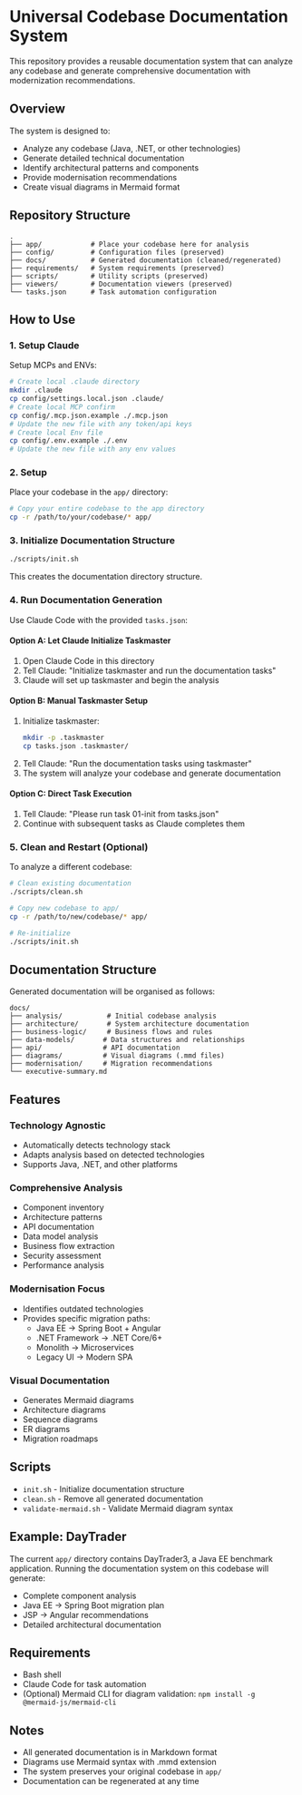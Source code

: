 # Universal Codebase Documentation System

This repository provides a reusable documentation system that can analyze any codebase and generate comprehensive documentation with modernization recommendations.

## Overview

The system is designed to:
- Analyze any codebase (Java, .NET, or other technologies)
- Generate detailed technical documentation
- Identify architectural patterns and components
- Provide modernisation recommendations
- Create visual diagrams in Mermaid format

## Repository Structure

```
.
├── app/            # Place your codebase here for analysis
├── config/         # Configuration files (preserved)
├── docs/           # Generated documentation (cleaned/regenerated)
├── requirements/   # System requirements (preserved)
├── scripts/        # Utility scripts (preserved)
├── viewers/        # Documentation viewers (preserved)
└── tasks.json      # Task automation configuration
```

## How to Use

### 1. Setup Claude

Setup MCPs and ENVs:
```bash
# Create local .claude directory
mkdir .claude
cp config/settings.local.json .claude/
# Create local MCP confirm
cp config/.mcp.json.example ./.mcp.json
# Update the new file with any token/api keys
# Create local Env file
cp config/.env.example ./.env
# Update the new file with any env values
```

### 2. Setup

Place your codebase in the `app/` directory:
```bash
# Copy your entire codebase to the app directory
cp -r /path/to/your/codebase/* app/
```

### 3. Initialize Documentation Structure

```bash
./scripts/init.sh
```

This creates the documentation directory structure.

### 4. Run Documentation Generation

Use Claude Code with the provided `tasks.json`:

#### Option A: Let Claude Initialize Taskmaster
1. Open Claude Code in this directory
2. Tell Claude: "Initialize taskmaster and run the documentation tasks"
3. Claude will set up taskmaster and begin the analysis

#### Option B: Manual Taskmaster Setup
1. Initialize taskmaster:
   ```bash
   mkdir -p .taskmaster
   cp tasks.json .taskmaster/
   ```
2. Tell Claude: "Run the documentation tasks using taskmaster"
3. The system will analyze your codebase and generate documentation

#### Option C: Direct Task Execution
1. Tell Claude: "Please run task 01-init from tasks.json"
2. Continue with subsequent tasks as Claude completes them

### 5. Clean and Restart (Optional)

To analyze a different codebase:
```bash
# Clean existing documentation
./scripts/clean.sh

# Copy new codebase to app/
cp -r /path/to/new/codebase/* app/

# Re-initialize
./scripts/init.sh
```

## Documentation Structure

Generated documentation will be organised as follows:

```
docs/
├── analysis/           # Initial codebase analysis
├── architecture/       # System architecture documentation
├── business-logic/     # Business flows and rules
├── data-models/       # Data structures and relationships
├── api/               # API documentation
├── diagrams/          # Visual diagrams (.mmd files)
├── modernisation/     # Migration recommendations
└── executive-summary.md
```

## Features

### Technology Agnostic
- Automatically detects technology stack
- Adapts analysis based on detected technologies
- Supports Java, .NET, and other platforms

### Comprehensive Analysis
- Component inventory
- Architecture patterns
- API documentation
- Data model analysis
- Business flow extraction
- Security assessment
- Performance analysis

### Modernisation Focus
- Identifies outdated technologies
- Provides specific migration paths:
  - Java EE → Spring Boot + Angular
  - .NET Framework → .NET Core/6+
  - Monolith → Microservices
  - Legacy UI → Modern SPA

### Visual Documentation
- Generates Mermaid diagrams
- Architecture diagrams
- Sequence diagrams
- ER diagrams
- Migration roadmaps

## Scripts

- `init.sh` - Initialize documentation structure
- `clean.sh` - Remove all generated documentation
- `validate-mermaid.sh` - Validate Mermaid diagram syntax

## Example: DayTrader

The current `app/` directory contains DayTrader3, a Java EE benchmark application. Running the documentation system on this codebase will generate:
- Complete component analysis
- Java EE → Spring Boot migration plan
- JSP → Angular recommendations
- Detailed architectural documentation

## Requirements

- Bash shell
- Claude Code for task automation
- (Optional) Mermaid CLI for diagram validation: `npm install -g @mermaid-js/mermaid-cli`

## Notes

- All generated documentation is in Markdown format
- Diagrams use Mermaid syntax with .mmd extension
- The system preserves your original codebase in `app/`
- Documentation can be regenerated at any time